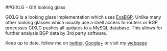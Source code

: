 ##GIXLG - GIX looking glass

GIXLG is a looking glass implementation which uses [ExaBGP](https://github.com/Exa-Networks/exabgp).
Unlike many other looking glasses which usually use a shell access to routers or BGP processes GIXLG pushes all updates to a MySQL database. This allows for further analysis BGP data by 3rd party software.

Keep up to date, follow me on [twitter](https://twitter.com/gixtools), [Google+](https://plus.google.com/+GixtoolsNet) or visit my [webpage](https://gixtools.net/)

